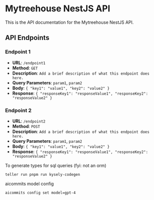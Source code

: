 # Mytreehouse NestJS API

This is the API documentation for the Mytreehouse NestJS API.

## API Endpoints

### Endpoint 1

- **URL**: `/endpoint1`
- **Method**: `GET`
- **Description**: `Add a brief description of what this endpoint does here.`
- **Query Parameters**: `param1`, `param2`
- **Body**: `{ "key1": "value1", "key2": "value2" }`
- **Response**: `{ "responseKey1": "responseValue1", "responseKey2": "responseValue2" }`

### Endpoint 2

- **URL**: `/endpoint2`
- **Method**: `POST`
- **Description**: `Add a brief description of what this endpoint does here.`
- **Query Parameters**: `param1`, `param2`
- **Body**: `{ "key1": "value1", "key2": "value2" }`
- **Response**: `{ "responseKey1": "responseValue1", "responseKey2": "responseValue2" }`

To generate types for sql queries (fyi: not an orm)

```
teller run pnpm run kysely-codegen
```

aicommits model config

```
aicommits config set model=gpt-4
```
